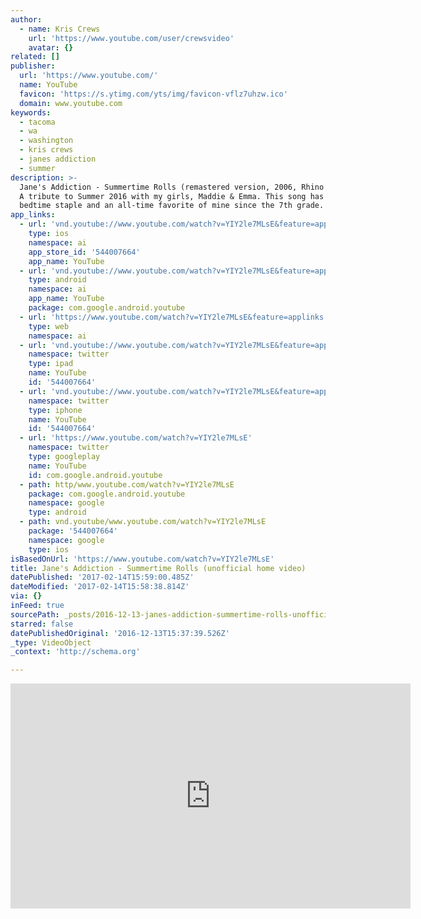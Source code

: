```yaml
---
author:
  - name: Kris Crews
    url: 'https://www.youtube.com/user/crewsvideo'
    avatar: {}
related: []
publisher:
  url: 'https://www.youtube.com/'
  name: YouTube
  favicon: 'https://s.ytimg.com/yts/img/favicon-vflz7uhzw.ico'
  domain: www.youtube.com
keywords:
  - tacoma
  - wa
  - washington
  - kris crews
  - janes addiction
  - summer
description: >-
  Jane's Addiction - Summertime Rolls (remastered version, 2006, Rhino Records)
  A tribute to Summer 2016 with my girls, Maddie & Emma. This song has been a
  bedtime staple and an all-time favorite of mine since the 7th grade.
app_links:
  - url: 'vnd.youtube://www.youtube.com/watch?v=YIY2le7MLsE&feature=applinks'
    type: ios
    namespace: ai
    app_store_id: '544007664'
    app_name: YouTube
  - url: 'vnd.youtube://www.youtube.com/watch?v=YIY2le7MLsE&feature=applinks'
    type: android
    namespace: ai
    app_name: YouTube
    package: com.google.android.youtube
  - url: 'https://www.youtube.com/watch?v=YIY2le7MLsE&feature=applinks'
    type: web
    namespace: ai
  - url: 'vnd.youtube://www.youtube.com/watch?v=YIY2le7MLsE&feature=applinks'
    namespace: twitter
    type: ipad
    name: YouTube
    id: '544007664'
  - url: 'vnd.youtube://www.youtube.com/watch?v=YIY2le7MLsE&feature=applinks'
    namespace: twitter
    type: iphone
    name: YouTube
    id: '544007664'
  - url: 'https://www.youtube.com/watch?v=YIY2le7MLsE'
    namespace: twitter
    type: googleplay
    name: YouTube
    id: com.google.android.youtube
  - path: http/www.youtube.com/watch?v=YIY2le7MLsE
    package: com.google.android.youtube
    namespace: google
    type: android
  - path: vnd.youtube/www.youtube.com/watch?v=YIY2le7MLsE
    package: '544007664'
    namespace: google
    type: ios
isBasedOnUrl: 'https://www.youtube.com/watch?v=YIY2le7MLsE'
title: Jane's Addiction - Summertime Rolls (unofficial home video)
datePublished: '2017-02-14T15:59:00.485Z'
dateModified: '2017-02-14T15:58:38.814Z'
via: {}
inFeed: true
sourcePath: _posts/2016-12-13-janes-addiction-summertime-rolls-unofficial-home-video.md
starred: false
datePublishedOriginal: '2016-12-13T15:37:39.526Z'
_type: VideoObject
_context: 'http://schema.org'

---
```

<iframe src="https://cdn.embedly.com/widgets/media.html?src=https%3A%2F%2Fwww.youtube.com%2Fembed%2FYIY2le7MLsE%3Ffeature%3Doembed&amp;url=http%3A%2F%2Fwww.youtube.com%2Fwatch%3Fv%3DYIY2le7MLsE&amp;image=https%3A%2F%2Fi.ytimg.com%2Fvi%2FYIY2le7MLsE%2Fhqdefault.jpg&amp;key=b7d04c9b404c499eba89ee7072e1c4f7&amp;type=text%2Fhtml&amp;schema=youtube" width="640" height="360" scrolling="no" frameborder="0" allowfullscreen="" style=""></iframe>